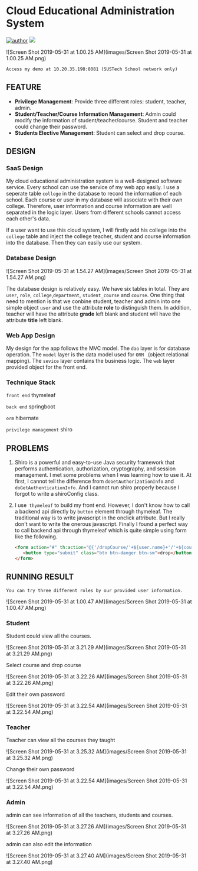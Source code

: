 # Cloud Educational Administration System

[![author](https://img.shields.io/badge/Author-yue%20gong-blue.svg)](https://github.com/snowgy) ![](<https://img.shields.io/badge/springboot-2.1.5-red.svg>)

![Screen Shot 2019-05-31 at 1.00.25 AM](images/Screen Shot 2019-05-31 at 1.00.25 AM.png)

`Access my demo at 10.20.35.198:8081 (SUSTech School network only)`

## FEATURE

* **Privilege Management**: Provide three different roles: student, teacher, admin.
* **Student/Teacher/Course Information Management**: Admin could modify the information of student/teacher/course. Student and teacher could change their password.
* **Students Elective Management**: Student can select and drop course.

## DESIGN

### SaaS Design

My cloud educational administration system is a well-designed software service. Every school can use the service of my web app easily. I use a seperate table `college` in the database to record the information of each school. Each course or user in my database will associate with their own college. Therefore, user information and course information are well separated in the logic layer. Users from different schools cannot access each other's data. 

If a user want to use this cloud system, I will firstly add his college into the `college` table and inject the college teacher, student and course information into the database. Then they can easily use our system.

### Database Design

![Screen Shot 2019-05-31 at 1.54.27 AM](images/Screen Shot 2019-05-31 at 1.54.27 AM.png)

The database design is relatively easy. We have six tables in total. They are `user`, `role`, `college`,`department`, `student_course` and `course`. One thing that need to mention is that we conbine student, teacher and admin into one simple object `user` and use the attribute **role** to distinguish them. In addition, teacher will have the attribute **grade** left blank and student will have the attribute **title** left blank.

### Web App Design

My design for the app follows the MVC model. The `dao` layer is for database operation. The `model` layer is the data model used for `ORM ` (object relational mapping). The `sevice` layer contains the business logic. The `web` layer provided object for the front end.

### Technique Stack

`front end`  thymeleaf

`back end` springboot

`orm` hibernate

`privilege management`  shiro

## PROBLEMS

1. Shiro is a powerful and easy-to-use Java security framework that performs authentication, authorization, cryptography, and session management. I met some problems when I was learning how to use it. At first, I cannot tell the difference from `doGetAuthorizationInfo` and `doGetAuthenticationInfo`. And I cannot run shiro properly because I forgot to write a shiroConfig class.

2. I use` thymeleaf` to build my front end. However, I don't know how to call a backend api directly by `button` element through thymeleaf. The traditional way is to write javascript in the onclick attribute. But I really don't want to write the onerous javascript. Finally I found a perfect way to call backend api through thymeleaf which is quite simple using form like the following.

   ```html
   <form action="#" th:action="@{'/dropCourse/'+${user.name}+'/'+${course.id}+'/'+${user.college.name}}" th:method="get" >
      <button type="submit" class="btn btn-danger btn-sm">drop</button>
   </form>
   ```

## RUNNING RESULT

`You can try three different roles by our provided user information.`

![Screen Shot 2019-05-31 at 1.00.47 AM](images/Screen Shot 2019-05-31 at 1.00.47 AM.png)

### Student

Student could view all the courses.

![Screen Shot 2019-05-31 at 3.21.29 AM](images/Screen Shot 2019-05-31 at 3.21.29 AM.png)

Select course and drop course

![Screen Shot 2019-05-31 at 3.22.26 AM](images/Screen Shot 2019-05-31 at 3.22.26 AM.png)

Edit their own password

![Screen Shot 2019-05-31 at 3.22.54 AM](images/Screen Shot 2019-05-31 at 3.22.54 AM.png)

### Teacher

Teacher can view all the courses they taught

![Screen Shot 2019-05-31 at 3.25.32 AM](images/Screen Shot 2019-05-31 at 3.25.32 AM.png)

Change their own password

![Screen Shot 2019-05-31 at 3.22.54 AM](images/Screen Shot 2019-05-31 at 3.22.54 AM.png)

### Admin

admin can see information of all the teachers, students and courses.

![Screen Shot 2019-05-31 at 3.27.26 AM](images/Screen Shot 2019-05-31 at 3.27.26 AM.png)

admin can also edit the information

![Screen Shot 2019-05-31 at 3.27.40 AM](images/Screen Shot 2019-05-31 at 3.27.40 AM.png)

